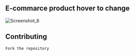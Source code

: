 ## E-commarce product hover to change 
 ![Screenshot_6](https://github.com/arnob-webber/e-commarce-product-style/assets/125948021/a2a98c97-27a4-4661-b483-ed2d682f1abc)

 ## Contributing

    Fork the repository
